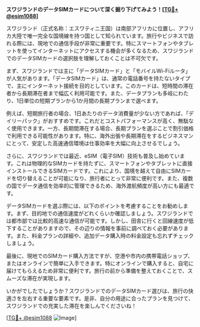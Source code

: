 **スワジランドのデータSIMカードについて深く掘り下げてみよう！[[TG💪+ @esim1088](https://t.me/s/esim1088)]**

スワジランド（正式名称：エスワティニ王国）は南部アフリカに位置し、アフリカ大陸で唯一完全な国境線を持つ国として知られています。旅行やビジネスで訪れる際には、現地での通信手段が非常に重要です。特にスマートフォンやタブレットを使ってインターネットにアクセスする機会が多くなるため、スワジランドでのデータSIMカードの選択肢を理解しておくことは不可欠です。

まず、スワジランドでは主に「データSIMカード」と「モバイルWi-Fiルータ」が人気があります。「データSIMカード」は、通常の電話番号を持たないタイプで、主にインターネット接続を目的としています。このカードは、短時間の滞在者から長期滞在者まで幅広く利用可能です。また、データプランも多岐にわたり、1日単位の短期プランから1か月間の長期プランまで選べます。

例えば、短期旅行者の場合、1日あたりのデータ消費量が少ない方であれば、「デイリーパック」がおすすめです。これだとコストパフォーマンスが高く、無駄なく使用できます。一方、長期間滞在する場合、長期プランを選ぶことで割引価格で利用できる可能性があります。特に、海外出張や長期滞在をするビジネスマンにとって、安定した高速通信環境は仕事効率を大幅に向上させるでしょう。

さらに、スワジランドでは最近、eSIM（電子SIM）技術も普及し始めています。これは物理的なSIMカードを持たずに、スマートフォンやタブレットに直接インストールできるSIMカードです。これにより、国境を越えて自由にSIMカードを切り替えることが可能になり、旅行者にとって非常に便利です。また、複数の国でデータ通信を効率的に管理できるため、海外渡航頻度が高い方にも最適です。

データSIMカードを選ぶ際には、以下のポイントを考慮することをお勧めします。まず、目的地での通信速度がどれくらいか確認しましょう。スワジランドでは都市部では比較的高速な通信が可能です。しかし、田舎に行くと回線速度が低下することがありますので、その辺りの情報を事前に調べておく必要があります。また、料金プランの詳細や、追加データ購入時の料金設定も忘れずチェックしましょう。

最後に、現地でのSIMカード購入方法ですが、空港や市内の携帯電話ショップ、またはオンラインで簡単に入手できます。特にオンラインで購入すると、自宅に届けてもらえるため非常に便利です。旅行の前から準備を整えておくことで、スムーズな滞在が実現します。

いかがでしたでしょうか？スワジランドでのデータSIMカード選びは、旅行の快適さを左右する重要な要素です。是非、自分の用途に合ったプランを見つけて、スワジランドでの充実した滞在を楽しんでくださいね！

[[TG💪+ @esim1088](https://t.me/s/esim1088) ![Image](https://i.postimg.cc/Y0z9fWf4/image.png)]